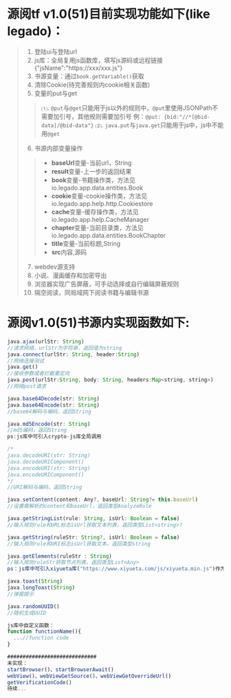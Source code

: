 # 源阅tf v1.0(51)目前实现功能如下(like legado)：
>1. 登陆ui与登陆url
>2. js库：全局复用js函数库，填写js源码或远程链接{"jsName":"https://xxx/xxx.js"}
>3. 书源变量：通过`book.getVariable()`获取
>4. 清除Cookie(待完善规则内cookie相关函数)
>5. 变量的put与get
>>⑴. `@put`与`@get`只能用于js以外的规则中，`@put`里使用JSONPath不需要加引号，其他规则需要加引号
例：`@put: {bid:"//*[@bid-data]/@bid-data"}`
⑵. `java.put`与`java.get`只能用于js中，js中不能用`@get`
>6. 书源内部变量操作
>>- **baseUrl**变量-当前url，String
>>- **result**变量-上一步的返回结果
>>- **book**变量-书籍操作类，方法见 io.legado.app.data.entities.Book
>>- **cookie**变量-cookie操作类，方法见 io.legado.app.help.http.Cookiestore
>>- **cache**变量-缓存操作类，方法见 io.legado.app.help.CacheManager
>>- **chapter**变量-当前目录类，方法见 io.legado.app.data.entities.BookChapter
>>- **title**变量-当前标题,String
>>- **src**内容,源码
>7. webdev源支持
>8. 小说、漫画缓存和加密导出
>9. 浏览器实现广告屏蔽，可手动选择或自行编辑屏蔽规则
>10. 隔空阅读，同局域网下阅读书籍与编辑书源


# 源阅v1.0(51)书源内实现函数如下:
```javascript
java.ajax(urlStr: String)
//请求网络，urlStr为字符串，返回值为string
java.connect(urlStr: String, header:String)
//网络连接测试
java.get()
//接收参数或者拦截重定向
java.post(urlStr:String, body: String, headers:Map<string, string>)
//网络post请求

java.base64Decode(str: String)
java.base64Encode(str: String)
//base64解码与编码，返回String

java.md5Encode(str: String)
//md5编码，返回String
ps:js库中可引入crypto-js库全局调用

/*
java.decodeURI(str: String)
java.decodeURIComponent()
java.encodeURI(str: String)
java.encodeURIComponent()
*/
//URI解码与编码，返回String

java.setContent(content: Any?, baseUrl: String?= this.baseUrl)
//设置需解析的content和baseUrl，返回类型AnalyzeRule

java.getStringList(rule: String, isUrl: Boolean = false)
//输入规则rule和URL标志isUrl获取文本列表，返回类型List<string>?

java.getString(ruleStr: String?, isUrl: Boolean = false)
//输入规则rule和URI标志isUrl获取文本，返回类型string

java.getElements(ruleStr : String)
//输入规则ruleStr获取节点列表，返回类型List<Any>
ps：js库中可引入xiyueta库("https://www.xiyueta.com/js/xiyueta.min.js")作为解析html的第三方库

java.toast(String)
java.longToast(String)
//弹窗提示

java.randomUUID()
//随机生成UUID

js库中自定义函数：
function functionName(){
  ...//function code
}

#############################
未实现：
startBrowser()、startBrowserAwait()
webView()、webViewGetSource()、webViewGetOverrideUrl()
getVerificationCode()
待续...
```